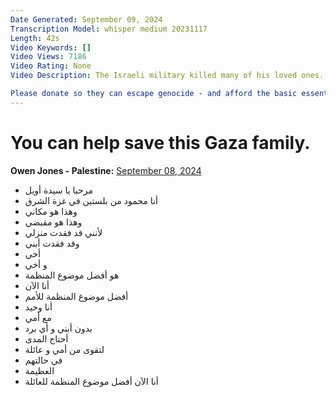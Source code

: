 ```yaml
---
Date Generated: September 09, 2024
Transcription Model: whisper medium 20231117
Length: 42s
Video Keywords: []
Video Views: 7186
Video Rating: None
Video Description: The Israeli military killed many of his loved ones. Now he's the only breadwinner for several kids, including a baby.

Please donate so they can escape genocide - and afford the basic essentials of life: https://www.gofundme.com/f/aidez-mahmoud-et-sa-famille-a-quitter-gaza
---
```


# You can help save this Gaza family.
**Owen Jones - Palestine:** [September 08, 2024](https://www.youtube.com/watch?v=r7b88k3HYkc)
*  مرحبا يا سيدة أويل
*  أنا محمود من بلستين في غزة الشرق
*  وهذا هو مكاني
*  وهذا هو مقبضي
*  لأنني قد فقدت منزلي
*  وقد فقدت أبني
*  أخي
*  و أخي
*  هو أفضل موضوع المنظمة
*  أنا الآن
*  أفضل موضوع المنظمة للأمم
*  أنا وحيد
*  مع أمي
*  بدون أبني و أي برد
*  أحتاج المدى
*  لتقوى من أمي و عائلة
*  في حالتهم
*  العظيمة
*  أنا الآن أفضل موضوع المنظمة للعائلة
